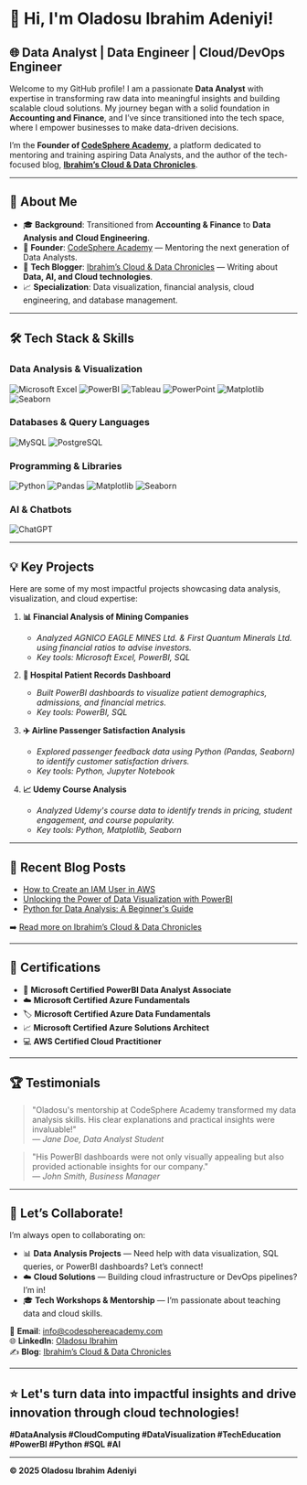 # 👋 Hi, I'm **Oladosu Ibrahim Adeniyi**!

## 🌐 **Data Analyst | Data Engineer | Cloud/DevOps Engineer**

Welcome to my GitHub profile! I am a passionate **Data Analyst** with expertise in transforming raw data into meaningful insights and building scalable cloud solutions. My journey began with a solid foundation in **Accounting and Finance**, and I’ve since transitioned into the tech space, where I empower businesses to make data-driven decisions.

I’m the **Founder of [CodeSphere Academy](https://www.linkedin.com/company/codesphereacademy)**, a platform dedicated to mentoring and training aspiring Data Analysts, and the author of the tech-focused blog, **[Ibrahim’s Cloud & Data Chronicles](https://hashnode.com/@KingBabz)**.

---

## 🚀 **About Me**

- 🎓 **Background**: Transitioned from **Accounting & Finance** to **Data Analysis and Cloud Engineering**.
- 🏫 **Founder**: [CodeSphere Academy](https://www.linkedin.com/company/codesphereacademy) — Mentoring the next generation of Data Analysts.
- 📝 **Tech Blogger**: [Ibrahim’s Cloud & Data Chronicles](https://hashnode.com/@KingBabz) — Writing about **Data, AI, and Cloud technologies**.
- 📈 **Specialization**: Data visualization, financial analysis, cloud engineering, and database management.

---

## 🛠️ **Tech Stack & Skills**

### **Data Analysis & Visualization**

![Microsoft Excel](https://img.shields.io/badge/Microsoft%20Excel-217346?style=for-the-badge&logo=microsoft-excel&logoColor=white)
![PowerBI](https://img.shields.io/badge/PowerBI-F2C811?style=for-the-badge&logo=powerbi&logoColor=black)
![Tableau](https://img.shields.io/badge/Tableau-E97627?style=for-the-badge&logo=tableau&logoColor=white)
![PowerPoint](https://img.shields.io/badge/Microsoft%20PowerPoint-B7472A?style=for-the-badge&logo=microsoft-powerpoint&logoColor=white)
![Matplotlib](https://img.shields.io/badge/Matplotlib-8E5E42?style=for-the-badge&logo=matplotlib&logoColor=white)
![Seaborn](https://img.shields.io/badge/Seaborn-404040?style=for-the-badge&logo=seaborn&logoColor=white)

### **Databases & Query Languages**

![MySQL](https://img.shields.io/badge/MySQL-005C84?style=for-the-badge&logo=mysql&logoColor=white)
![PostgreSQL](https://img.shields.io/badge/PostgreSQL-336791?style=for-the-badge&logo=postgresql&logoColor=white)

### **Programming & Libraries**

![Python](https://img.shields.io/badge/Python-3776AB?style=for-the-badge&logo=python&logoColor=white)
![Pandas](https://img.shields.io/badge/Pandas-150458?style=for-the-badge&logo=pandas&logoColor=white)
![Matplotlib](https://img.shields.io/badge/Matplotlib-8E5E42?style=for-the-badge&logo=matplotlib&logoColor=white)
![Seaborn](https://img.shields.io/badge/Seaborn-404040?style=for-the-badge&logo=seaborn&logoColor=white)

### **AI & Chatbots**

![ChatGPT](https://img.shields.io/badge/ChatGPT-00A67E?style=for-the-badge&logo=openai&logoColor=white)

---
## 💡 **Key Projects**

Here are some of my most impactful projects showcasing data analysis, visualization, and cloud expertise:

1. **📊 Financial Analysis of Mining Companies**  
   - *Analyzed AGNICO EAGLE MINES Ltd. & First Quantum Minerals Ltd. using financial ratios to advise investors.*  
   - *Key tools: Microsoft Excel, PowerBI, SQL*  

2. **🏥 Hospital Patient Records Dashboard**  
   - *Built PowerBI dashboards to visualize patient demographics, admissions, and financial metrics.*  
   - *Key tools: PowerBI, SQL*  

3. **✈️ Airline Passenger Satisfaction Analysis**  
   - *Explored passenger feedback data using Python (Pandas, Seaborn) to identify customer satisfaction drivers.*  
   - *Key tools: Python, Jupyter Notebook*  

4. **📈 Udemy Course Analysis**  
   - *Analyzed Udemy's course data to identify trends in pricing, student engagement, and course popularity.*  
   - *Key tools: Python, Matplotlib, Seaborn*  

---

## 📝 Recent Blog Posts

<!-- BLOG-POST-LIST:START -->
- [How to Create an IAM User in AWS](https://hashnode.com/post/how-to-create-an-iam-user-in-aws)
- [Unlocking the Power of Data Visualization with PowerBI](https://hashnode.com/@KingBabz)
- [Python for Data Analysis: A Beginner's Guide](https://hashnode.com/@KingBabz)
<!-- BLOG-POST-LIST:END -->

➡️ [Read more on Ibrahim’s Cloud & Data Chronicles](https://hashnode.com/@KingBabz)

---

## 🏅 **Certifications**

- 🎯 **Microsoft Certified PowerBI Data Analyst Associate**  
- ☁️ **Microsoft Certified Azure Fundamentals**  
- 🏷️ **Microsoft Certified Azure Data Fundamentals**  
- 📈 **Microsoft Certified Azure Solutions Architect**  
- 💻 **AWS Certified Cloud Practitioner**  

---
## 🏆 Testimonials

> "Oladosu's mentorship at CodeSphere Academy transformed my data analysis skills. His clear explanations and practical insights were invaluable!"  
> — *Jane Doe, Data Analyst Student*

> "His PowerBI dashboards were not only visually appealing but also provided actionable insights for our company."  
> — *John Smith, Business Manager*
---
## 🤝 Let’s Collaborate!

I’m always open to collaborating on:

- 📊 **Data Analysis Projects** — Need help with data visualization, SQL queries, or PowerBI dashboards? Let’s connect!
- ☁️ **Cloud Solutions** — Building cloud infrastructure or DevOps pipelines? I’m in!
- 🎓 **Tech Workshops & Mentorship** — I’m passionate about teaching data and cloud skills.

📧 **Email**: [info@codesphereacademy.com](mailto:info@codesphereacademy.com)  
🌐 **LinkedIn**: [Oladosu Ibrahim](https://www.linkedin.com/in/oladosu-ibrahim-adeniyi)  
✍️ **Blog**: [Ibrahim’s Cloud & Data Chronicles](https://hashnode.com/@KingBabz)

---


## ⭐ **Let's turn data into impactful insights and drive innovation through cloud technologies!**  

**#DataAnalysis #CloudComputing #DataVisualization #TechEducation #PowerBI #Python #SQL #AI**

---

**© 2025 Oladosu Ibrahim Adeniyi**

